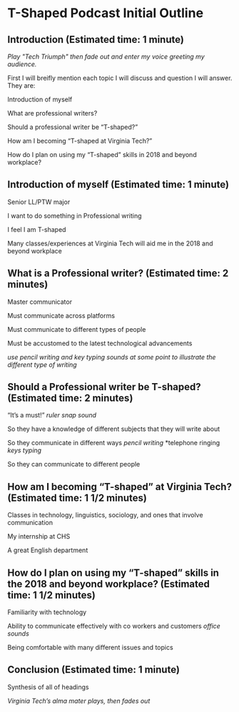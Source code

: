 # T-Shaped Podcast Initial Outline

## Introduction (Estimated time: 1 minute)

*Play "Tech Triumph" then fade out and enter my voice greeting my audience.*

First I will breifly mention each topic I will discuss and question I will answer. They are:

Introduction of myself

What are professional writers? 

Should a professional writer be “T-shaped?”

How am I becoming “T-shaped at Virginia Tech?”

How do I plan on using my “T-shaped” skills in 2018 and beyond workplace?

## Introduction of myself (Estimated time: 1 minute)

Senior LL/PTW major

I want to do something in Professional writing

I feel I am T-shaped

Many classes/experiences at Virginia Tech will aid me in the 2018 and beyond workplace

## What is a Professional writer? (Estimated time: 2 minutes)

Master communicator

Must communicate across platforms

Must communicate to different types of people

Must be accustomed to the latest technological advancements

*use pencil writing and key typing sounds at some point to illustrate the different type of writing*

## Should a Professional writer be T-shaped? (Estimated time: 2 minutes)

“It’s a must!” *ruler snap sound*

So they have a knowledge of different subjects that they will write about

So they communicate in different ways *pencil writing* *telephone ringing *keys typing*

So they can communicate to different people

## How am I becoming “T-shaped” at Virginia Tech? (Estimated time: 1 1/2 minutes)

Classes in technology, linguistics, sociology, and ones that involve communication

My internship at CHS

A great English department

## How do I plan on using my “T-shaped” skills in the 2018 and beyond workplace? (Estimated time: 1 1/2 minutes)

Familiarity with technology

Ability to communicate effectively with co workers and customers *office sounds*

Being comfortable with many different issues and topics

## Conclusion (Estimated time: 1 minute)

Synthesis of all of headings

*Virginia Tech’s alma mater plays, then fades out*
